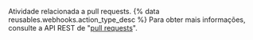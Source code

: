 Atividade relacionada a pull requests. {% data reusables.webhooks.action_type_desc %} Para obter mais informações, consulte a API REST de "[pull requests](/v3/pulls/)".

